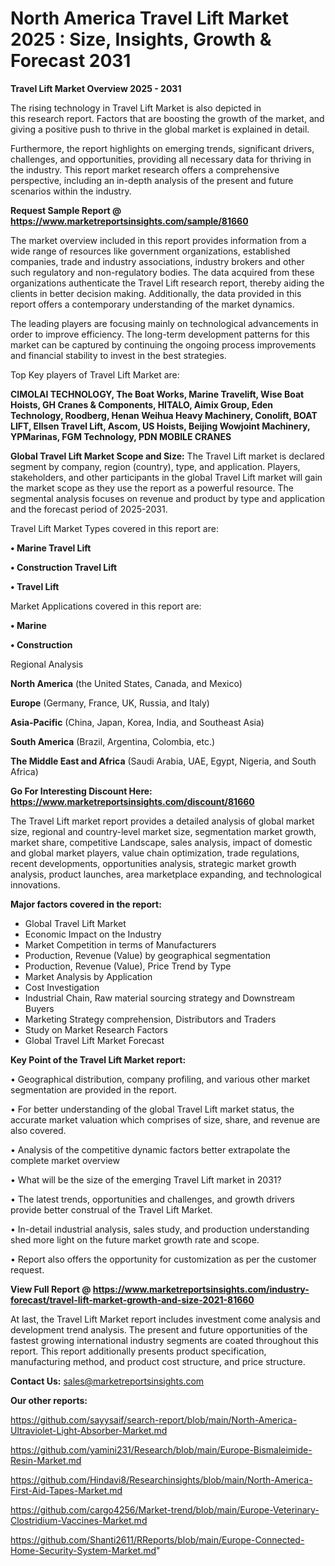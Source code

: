 # North America Travel Lift Market 2025 : Size, Insights, Growth & Forecast 2031

<Strong> Travel Lift Market Overview 2025 - 2031</strong>

The rising technology in Travel Lift Market is also depicted in this research report. Factors that are boosting the growth of the market, and giving a positive push to thrive in the global market is explained in detail.

Furthermore, the report highlights on emerging trends, significant drivers, challenges, and opportunities, providing all necessary data for thriving in the industry. This report market research offers a comprehensive perspective, including an in-depth analysis of the present and future scenarios within the industry.

<strong>Request Sample Report @ <a href=https://www.marketreportsinsights.com/sample/81660>https://www.marketreportsinsights.com/sample/81660</a></strong>

The market overview included in this report provides information from a wide range of resources like government organizations, established companies, trade and industry associations, industry brokers and other such regulatory and non-regulatory bodies. The data acquired from these organizations authenticate the Travel Lift research report, thereby aiding the clients in better decision making. Additionally, the data provided in this report offers a contemporary understanding of the market dynamics.

The leading players are focusing mainly on technological advancements in order to improve efficiency. The long-term development patterns for this market can be captured by continuing the ongoing process improvements and financial stability to invest in the best strategies.

Top Key players of Travel Lift Market are:

<strong>CIMOLAI TECHNOLOGY, The Boat Works, Marine Travelift, Wise Boat Hoists, GH Cranes & Components, HITALO, Aimix Group, Eden Technology, Roodberg, Henan Weihua Heavy Machinery, Conolift, BOAT LIFT, Ellsen Travel Lift, Ascom, US Hoists, Beijing Wowjoint Machinery, YPMarinas, FGM Technology, PDN MOBILE CRANES</strong>

<strong><b>Global Travel Lift Market Scope and Size:</b></strong>
The Travel Lift market is declared segment by company, region (country), type, and application. Players, stakeholders, and other participants in the global Travel Lift market will gain the market scope as they use the report as a powerful resource. The segmental analysis focuses on revenue and product by type and application and the forecast period of 2025-2031.

Travel Lift Market Types covered in this report are:

<strong>• Marine Travel Lift

• Construction Travel Lift

• Travel Lift</strong>

Market Applications covered in this report are:

<strong>• Marine

• Construction</strong> 

Regional Analysis

<strong>North America</strong> (the United States, Canada, and Mexico)

<strong>Europe</strong> (Germany, France, UK, Russia, and Italy)

<strong>Asia-Pacific</strong> (China, Japan, Korea, India, and Southeast Asia)

<strong>South America</strong> (Brazil, Argentina, Colombia, etc.)

<strong>The Middle East and Africa</strong> (Saudi Arabia, UAE, Egypt, Nigeria, and South Africa)

<strong>Go For Interesting Discount Here: <a href=https://www.marketreportsinsights.com/discount/81660>https://www.marketreportsinsights.com/discount/81660</a></strong>

The Travel Lift market report provides a detailed analysis of global market size, regional and country-level market size, segmentation market growth, market share, competitive Landscape, sales analysis, impact of domestic and global market players, value chain optimization, trade regulations, recent developments, opportunities analysis, strategic market growth analysis, product launches, area marketplace expanding, and technological innovations.

<strong><b>Major factors covered in the report:</b></strong>
<ul>
  <li>Global Travel Lift Market </li>
  <li>Economic Impact on the Industry</li>
  <li>Market Competition in terms of Manufacturers</li>
  <li>Production, Revenue (Value) by geographical segmentation</li>
  <li>Production, Revenue (Value), Price Trend by Type</li>
  <li>Market Analysis by Application</li>
  <li>Cost Investigation</li>
  <li>Industrial Chain, Raw material sourcing strategy and Downstream Buyers</li>
  <li>Marketing Strategy comprehension, Distributors and Traders</li>
  <li>Study on Market Research Factors</li>
  <li>Global Travel Lift Market Forecast</li>
</ul>

<strong><b>Key Point of the Travel Lift Market report:</b></strong>

• Geographical distribution, company profiling, and various other market segmentation are provided in the report.

• For better understanding of the global Travel Lift market status, the accurate market valuation which comprises of size, share, and revenue are also covered.

• Analysis of the competitive dynamic factors better extrapolate the complete market overview

• What will be the size of the emerging Travel Lift market in 2031?

• The latest trends, opportunities and challenges, and growth drivers provide better construal of the Travel Lift Market.

• In-detail industrial analysis, sales study, and production understanding shed more light on the future market growth rate and scope.

• Report also offers the opportunity for customization as per the customer request.

<strong><b>View Full Report @ <a href=https://www.marketreportsinsights.com/industry-forecast/travel-lift-market-growth-and-size-2021-81660>https://www.marketreportsinsights.com/industry-forecast/travel-lift-market-growth-and-size-2021-81660</a></b></strong>


At last, the Travel Lift Market report includes investment come analysis and development trend analysis. The present and future opportunities of the fastest growing international industry segments are coated throughout this report. This report additionally presents product specification, manufacturing method, and product cost structure, and price structure.

<strong>Contact Us:</strong>
sales@marketreportsinsights.com

<strong>Our other reports:</strong>

<a href=https://github.com/sayysaif/search-report/blob/main/North-America-Ultraviolet-Light-Absorber-Market.md>https://github.com/sayysaif/search-report/blob/main/North-America-Ultraviolet-Light-Absorber-Market.md</a>

<a href=https://github.com/yamini231/Research/blob/main/Europe-Bismaleimide-Resin-Market.md>https://github.com/yamini231/Research/blob/main/Europe-Bismaleimide-Resin-Market.md</a>

<a href=https://github.com/Hindavi8/Researchinsights/blob/main/North-America-First-Aid-Tapes-Market.md>https://github.com/Hindavi8/Researchinsights/blob/main/North-America-First-Aid-Tapes-Market.md</a>

<a href=https://github.com/cargo4256/Market-trend/blob/main/Europe-Veterinary-Clostridium-Vaccines-Market.md>https://github.com/cargo4256/Market-trend/blob/main/Europe-Veterinary-Clostridium-Vaccines-Market.md</a>

<a href=https://github.com/Shanti2611/RReports/blob/main/Europe-Connected-Home-Security-System-Market.md>https://github.com/Shanti2611/RReports/blob/main/Europe-Connected-Home-Security-System-Market.md</a>"
